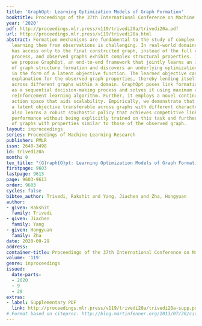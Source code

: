 ```yaml
---
title: 'GraphOpt: Learning Optimization Models of Graph Formation'
booktitle: Proceedings of the 37th International Conference on Machine Learning
year: '2020'
pdf: http://proceedings.mlr.press/v119/trivedi20a/trivedi20a.pdf
url: http://proceedings.mlr.press/v119/trivedi20a.html
abstract: Formation mechanisms are fundamental to the study of complex networks, but
  learning them from observations is challenging. In real-world domains, one often
  has access only to the final constructed graph, instead of the full construction
  process, and observed graphs exhibit complex structural properties. In this work,
  we propose GraphOpt, an end-to-end framework that jointly learns an implicit model
  of graph structure formation and discovers an underlying optimization mechanism
  in the form of a latent objective function. The learned objective can serve as an
  explanation for the observed graph properties, thereby lending itself to transfer
  across different graphs within a domain. GraphOpt poses link formation in graphs
  as a sequential decision-making process and solves it using maximum entropy inverse
  reinforcement learning algorithm. Further, it employs a novel continuous latent
  action space that aids scalability. Empirically, we demonstrate that GraphOpt discovers
  a latent objective transferable across graphs with different characteristics. GraphOpt
  also learns a robust stochastic policy that achieves competitive link prediction
  performance without being explicitly trained on this task and further enables construction
  of graphs with properties similar to those of the observed graph.
layout: inproceedings
series: Proceedings of Machine Learning Research
publisher: PMLR
issn: 2640-3498
id: trivedi20a
month: 0
tex_title: "{G}raph{O}pt: Learning Optimization Models of Graph Formation"
firstpage: 9603
lastpage: 9613
page: 9603-9613
order: 9603
cycles: false
bibtex_author: Trivedi, Rakshit and Yang, Jiachen and Zha, Hongyuan
author:
- given: Rakshit
  family: Trivedi
- given: Jiachen
  family: Yang
- given: Hongyuan
  family: Zha
date: 2020-09-29
address: 
container-title: Proceedings of the 37th International Conference on Machine Learning
volume: '119'
genre: inproceedings
issued:
  date-parts:
  - 2020
  - 9
  - 29
extras:
- label: Supplementary PDF
  link: http://proceedings.mlr.press/v119/trivedi20a/trivedi20a-supp.pdf
# Format based on citeproc: http://blog.martinfenner.org/2013/07/30/citeproc-yaml-for-bibliographies/
---
```

